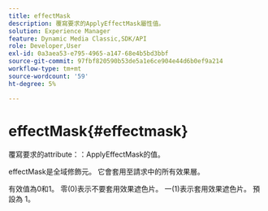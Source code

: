 ```yaml
---
title: effectMask
description: 覆寫要求的ApplyEffectMask屬性值。
solution: Experience Manager
feature: Dynamic Media Classic,SDK/API
role: Developer,User
exl-id: 0a3aea53-e795-4965-a147-68e4b5bd3bbf
source-git-commit: 97fbf820590b53de5a1e6ce904e44d6b0ef9a214
workflow-type: tm+mt
source-wordcount: '59'
ht-degree: 5%

---
```


# effectMask{#effectmask}

覆寫要求的attribute：：ApplyEffectMask的值。

effectMask是全域修飾元。 它會套用至請求中的所有效果層。

有效值為0和1。 零(0)表示不要套用效果遮色片。 一(1)表示套用效果遮色片。 預設為 1。

